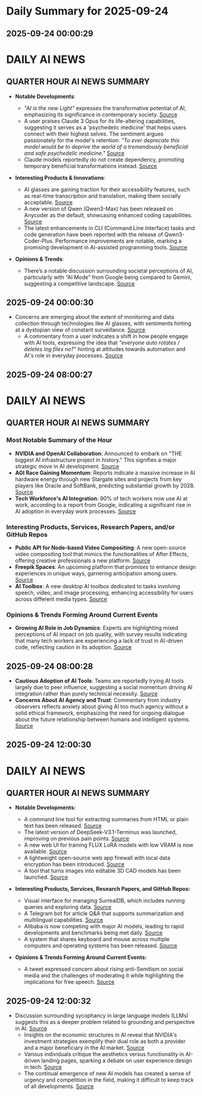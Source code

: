 # Daily Summary for 2025-09-24

## 2025-09-24 00:00:29

# DAILY AI NEWS

## QUARTER HOUR AI NEWS SUMMARY

- **Notable Developments**:
  - *"AI is the new Light"* expresses the transformative potential of AI, emphasizing its significance in contemporary society. [Source](https://x.com/i/web/status/1970638733843275879)
  - A user praises Claude 3 Opus for its life-altering capabilities, suggesting it serves as a 'psychedelic medicine' that helps users connect with their highest selves. The sentiment argues passionately for the model's retention: *"To ever deprecate this model would be to deprive the world of a tremendously beneficial and safe psychedelic medicine."* [Source](https://x.com/i/web/status/1970637169820856715)
  - Claude models reportedly do not create dependency, promoting temporary beneficial transformations instead. [Source](https://x.com/i/web/status/1970638460626346418)

- **Interesting Products & Innovations**:
  - AI glasses are gaining traction for their accessibility features, such as real-time transcription and translation, making them socially acceptable. [Source](https://x.com/i/web/status/1970633875564179511)
  - A new version of Qwen (Qwen3-Max) has been released on Anycoder as the default, showcasing enhanced coding capabilities. [Source](https://x.com/i/web/status/1970618469344235677)
  - The latest enhancements in CLI (Command Line Interface) tasks and code generation have been reported with the release of Qwen3-Coder-Plus. Performance improvements are notable, marking a promising development in AI-assisted programming tools. [Source](https://x.com/i/web/status/1970595669896503462)

- **Opinions & Trends**:
  - There’s a notable discussion surrounding societal perceptions of AI, particularly with “AI Mode” from Google being compared to Gemini, suggesting a competitive landscape. [Source](https://x.com/i/web/status/1970638406104551896)

## 2025-09-24 00:00:30

- Concerns are emerging about the extent of monitoring and data collection through technologies like AI glasses, with sentiments hinting at a dystopian view of constant surveillance. [Source](https://x.com/i/web/status/1970630107443437998)
  - A commentary from a user indicates a shift in how people engage with AI tools, expressing the idea that *"everyone auto rotates / deletes log files no?"* hinting at attitudes towards automation and AI's role in everyday processes. [Source](https://x.com/i/web/status/1970624718240969139)

## 2025-09-24 08:00:27

# DAILY AI NEWS

## QUARTER HOUR AI NEWS SUMMARY

### Most Notable Summary of the Hour
- **NVIDIA and OpenAI Collaboration**: Announced to embark on "THE biggest AI infrastructure project in history." This signifies a major strategic move in AI development. [Source](https://x.com/i/web/status/1970703911515304432)  
- **AGI Race Gaining Momentum**: Reports indicate a massive increase in AI hardware energy through new Stargate sites and projects from key players like Oracle and SoftBank, predicting substantial growth by 2028. [Source](https://x.com/i/web/status/1970757091888345454)
- **Tech Workforce's AI Integration**: 90% of tech workers now use AI at work, according to a report from Google, indicating a significant rise in AI adoption in everyday work processes. [Source](https://x.com/i/web/status/1970751272698413455)

### Interesting Products, Services, Research Papers, and/or GitHub Repos
- **Public API for Node-based Video Compositing**: A new open-source video compositing tool that mimics the functionalities of After Effects, offering creative professionals a new platform. [Source](https://x.com/i/web/status/1970759348180705780)
- **Freepik Spaces**: An upcoming platform that promises to enhance design experiences in unique ways, garnering anticipation among users. [Source](https://x.com/i/web/status/1970755118959337947)
- **AI Toolbox**: A new desktop AI toolbox dedicated to tasks involving speech, video, and image processing, enhancing accessibility for users across different media types. [Source](https://x.com/i/web/status/1970736482060034073)

### Opinions & Trends Forming Around Current Events
- **Growing AI Role in Job Dynamics**: Experts are highlighting mixed perceptions of AI impact on job quality, with survey results indicating that many tech workers are experiencing a lack of trust in AI-driven code, reflecting caution in its adoption. [Source](https://x.com/i/web/status/1970751272698413455)

## 2025-09-24 08:00:28

- **Cautious Adoption of AI Tools**: Teams are reportedly trying AI tools largely due to peer influence, suggesting a social momentum driving AI integration rather than purely technical necessity. [Source](https://x.com/i/web/status/1970751272698413455)  
- **Concerns About AI Agency and Trust**: Commentary from industry observers reflects anxiety about giving AI too much agency without a solid ethical framework, emphasizing the need for ongoing dialogue about the future relationship between humans and intelligent systems. [Source](https://x.com/i/web/status/1970715268558303446)

## 2025-09-24 12:00:30

# DAILY AI NEWS

## QUARTER HOUR AI NEWS SUMMARY

- **Notable Developments:**  
  - A command line tool for extracting summaries from HTML or plain text has been released. [Source](https://x.com/i/web/status/1970820308803174819)  
  - The latest version of DeepSeek-V3.1-Terminus was launched, improving on previous pain points. [Source](https://x.com/i/web/status/1970813756834807995)  
  - A new web UI for training FLUX LoRA models with low VRAM is now available. [Source](https://x.com/i/web/status/1970812683680108824)  
  - A lightweight open-source web app firewall with local data encryption has been introduced. [Source](https://x.com/i/web/status/1970789822869422105)  
  - A tool that turns images into editable 3D CAD models has been launched. [Source](https://x.com/i/web/status/1970774586439418195) 

- **Interesting Products, Services, Research Papers, and GitHub Repos:**  
  - Visual interface for managing SurrealDB, which includes running queries and exploring data. [Source](https://x.com/i/web/status/1970805069051256970)  
  - A Telegram bot for article Q&A that supports summarization and multilingual capabilities. [Source](https://x.com/i/web/status/1970797442141466697)  
  - Alibaba is now competing with major AI models, leading to rapid developments and benchmarks being met daily. [Source](https://x.com/i/web/status/1970772443062256076)  
  - A system that shares keyboard and mouse across multiple computers and operating systems has been released. [Source](https://x.com/i/web/status/1970766961337348306)  

- **Opinions & Trends Forming Around Current Events:**  
  - A tweet expressed concern about rising anti-Semitism on social media and the challenges of moderating it while highlighting the implications for free speech. [Source](https://x.com/i/web/status/1970811978785362261)

## 2025-09-24 12:00:32

- Discussion surrounding sycophancy in large language models (LLMs) suggests this as a deeper problem related to grounding and perspective in AI. [Source](https://x.com/i/web/status/1970771087039590739)  
  - Insights on the economic structures in AI reveal that NVIDIA's investment strategies exemplify their dual role as both a provider and a major beneficiary in the AI market. [Source](https://x.com/i/web/status/1970780957524312189)  
  - Various individuals critique the aesthetics versus functionality in AI-driven landing pages, sparking a debate on user experience design in tech. [Source](https://x.com/i/web/status/1970785100062130297)  
  - The continual emergence of new AI models has created a sense of urgency and competition in the field, making it difficult to keep track of all developments. [Source](https://x.com/i/web/status/1970772443062256076)

